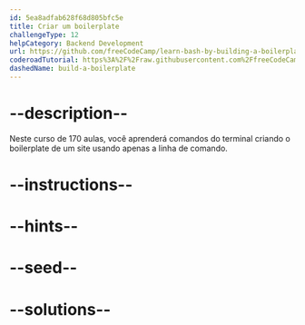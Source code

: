 ```yaml
---
id: 5ea8adfab628f68d805bfc5e
title: Criar um boilerplate
challengeType: 12
helpCategory: Backend Development
url: https://github.com/freeCodeCamp/learn-bash-by-building-a-boilerplate
coderoadTutorial: https%3A%2F%2Fraw.githubusercontent.com%2FfreeCodeCamp%2Flearn-bash-by-building-a-boilerplate%2Fmain%2Ftutorial.json
dashedName: build-a-boilerplate
---
```


# --description--

Neste curso de 170 aulas, você aprenderá comandos do terminal criando o boilerplate de um site usando apenas a linha de comando.

# --instructions--

# --hints--

# --seed--

# --solutions--

